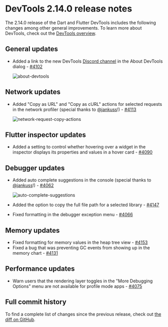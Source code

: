 # DevTools 2.14.0 release notes

The 2.14.0 release of the Dart and Flutter DevTools
includes the following changes among other general improvements.
To learn more about DevTools, check out the
[DevTools overview](https://docs.flutter.dev/tools/devtools/overview).

## General updates

* Added a link to the new DevTools
  [Discord channel](https://discord.com/channels/608014603317936148/958862085297672282)
  in the About DevTools dialog -
  [#4102](https://github.com/flutter/devtools/pull/4102)

  ![about-devtools](/tools/devtools/release-notes/images-2.14.0/image1.png "about devtools")

## Network updates

* Added "Copy as URL" and "Copy as cURL" actions for
  selected requests in the network profiler
  (special thanks to [@jankuss](https://github.com/jankuss)!) -
  [#4113](https://github.com/flutter/devtools/pull/4113)

  ![network-request-copy-actions](/tools/devtools/release-notes/images-2.14.0/image2.png "network request copy actions")

## Flutter inspector updates

* Added a setting to control whether hovering over a widget
  in the inspector displays its properties and values in a hover card -
  [#4090](https://github.com/flutter/devtools/pull/4090)

## Debugger updates

* Added auto complete suggestions in the console
  (special thanks to [@jankuss](https://github.com/jankuss)!) -
  [#4062](https://github.com/flutter/devtools/pull/4062)

  ![auto-complete-suggestions](/tools/devtools/release-notes/images-2.14.0/image3.png "auto complete suggestions")

* Added the option to copy the full file path for a selected library -
  [#4147](https://github.com/flutter/devtools/pull/4147)
* Fixed formatting in the debugger exception menu -
  [#4066](https://github.com/flutter/devtools/pull/4066)

## Memory updates

* Fixed formatting for memory values in the heap tree view -
  [#4153](https://github.com/flutter/devtools/pull/4153)
* Fixed a bug that was preventing GC events from
  showing up in the memory chart -
  [#4131](https://github.com/flutter/devtools/pull/4131)

## Performance updates

* Warn users that the rendering layer toggles in the
  "More Debugging Options" menu are not available for profile mode apps -
  [#4075](https://github.com/flutter/devtools/pull/4075)

## Full commit history

To find a complete list of changes since the previous release,
check out
[the diff on GitHub](https://github.com/flutter/devtools/compare/v2.13.1...v2.14.0).
